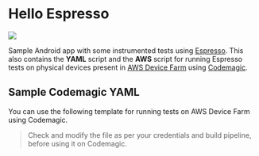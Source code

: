 # Hello Espresso

![](https://github.com/sbis04/hello_espresso/raw/master/screenshots/espresso_app.png)

Sample Android app with some instrumented tests using [Espresso](https://developer.android.com/training/testing/espresso). This also contains the **YAML** script and the **AWS** script for running Espresso tests on physical devices present in [AWS Device Farm](https://aws.amazon.com/device-farm/) using [Codemagic](https://codemagic.io/start/).

## Sample Codemagic YAML

You can use the following template for running tests on AWS Device Farm using Codemagic.

> Check and modify the file as per your credentials and build pipeline, before using it on Codemagic.
